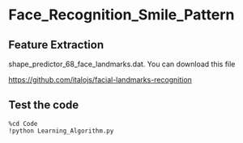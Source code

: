 # Face_Recognition_Smile_Pattern

## Feature Extraction

shape_predictor_68_face_landmarks.dat. You can download this file 


https://github.com/italojs/facial-landmarks-recognition

## Test the code

```
%cd Code
!python Learning_Algorithm.py
```
